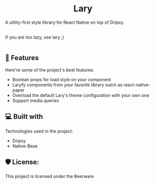 <h1 align="center" id="title">Lary</h1>

<p id="description">A utility-first style library for React Native on top of Dripsy.</p>
<br>
If you are too lazy, use lary ;)
<br><br>

  
  
<h2>🧐 Features</h2>

Here're some of the project's best features:

*   Boolean props for load style on your component
*   Laryfy components from your favorite library sutch as react-native-paper
*   Overload the default Lary's theme configuration with your own one
*   Support media queries

  
  
<h2>💻 Built with</h2>

Technologies used in the project:

*   Dripsy
*   Native-Base

<h2>🛡️ License:</h2>

This project is licensed under the Beerware